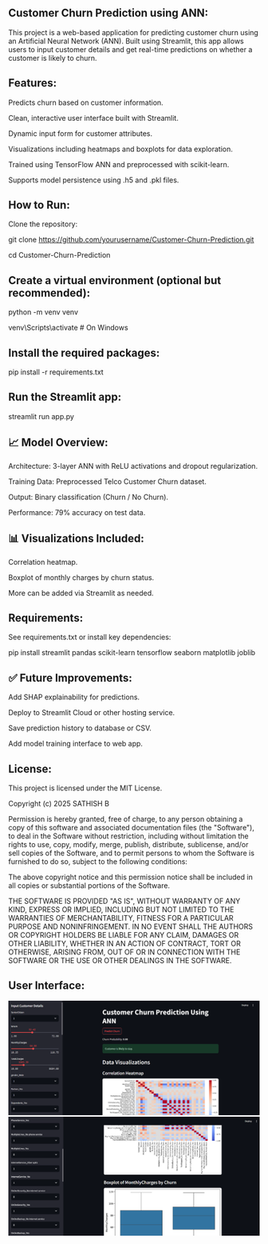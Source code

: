 ## Customer Churn Prediction using ANN:

This project is a web-based application for predicting customer churn using an Artificial Neural Network (ANN). Built using Streamlit, this app allows users to input customer details and get real-time predictions on whether a customer is likely to churn.

## Features:

Predicts churn based on customer information.

Clean, interactive user interface built with Streamlit.

Dynamic input form for customer attributes.

Visualizations including heatmaps and boxplots for data exploration.

Trained using TensorFlow ANN and preprocessed with scikit-learn.

Supports model persistence using .h5 and .pkl files.


## How to Run:

Clone the repository:

git clone https://github.com/yourusername/Customer-Churn-Prediction.git

cd Customer-Churn-Prediction

## Create a virtual environment (optional but recommended):

python -m venv venv

venv\Scripts\activate          # On Windows

## Install the required packages:

pip install -r requirements.txt

## Run the Streamlit app:

streamlit run app.py

## 📈 Model Overview:

Architecture: 3-layer ANN with ReLU activations and dropout regularization.

Training Data: Preprocessed Telco Customer Churn dataset.

Output: Binary classification (Churn / No Churn).

Performance: 79% accuracy on test data.

## 📊 Visualizations Included:

Correlation heatmap.

Boxplot of monthly charges by churn status.

More can be added via Streamlit as needed.

## Requirements:

See requirements.txt or install key dependencies:

pip install streamlit pandas scikit-learn tensorflow seaborn matplotlib joblib

## ✅ Future Improvements:

Add SHAP explainability for predictions.

Deploy to Streamlit Cloud or other hosting service.

Save prediction history to database or CSV.

Add model training interface to web app.

## License:

This project is licensed under the MIT License.

Copyright (c) 2025 SATHISH B

Permission is hereby granted, free of charge, to any person obtaining a copy
of this software and associated documentation files (the "Software"), to deal
in the Software without restriction, including without limitation the rights
to use, copy, modify, merge, publish, distribute, sublicense, and/or sell
copies of the Software, and to permit persons to whom the Software is
furnished to do so, subject to the following conditions:

The above copyright notice and this permission notice shall be included in all
copies or substantial portions of the Software.

THE SOFTWARE IS PROVIDED "AS IS", WITHOUT WARRANTY OF ANY KIND, EXPRESS OR
IMPLIED, INCLUDING BUT NOT LIMITED TO THE WARRANTIES OF MERCHANTABILITY,
FITNESS FOR A PARTICULAR PURPOSE AND NONINFRINGEMENT. IN NO EVENT SHALL THE
AUTHORS OR COPYRIGHT HOLDERS BE LIABLE FOR ANY CLAIM, DAMAGES OR OTHER
LIABILITY, WHETHER IN AN ACTION OF CONTRACT, TORT OR OTHERWISE, ARISING FROM,
OUT OF OR IN CONNECTION WITH THE SOFTWARE OR THE USE OR OTHER DEALINGS IN THE
SOFTWARE.

## User Interface:
![image alt](https://github.com/SathishB-1/Customer-Churn-Prediction/blob/856d6ed05f4d9eef20403f9f8f4a7ce6f72881a9/image/interface_1.png)
![image alt](https://github.com/SathishB-1/Customer-Churn-Prediction/blob/eaa9e56a7751051f0f37d5076d1bf3c1ea928d64/image/interface_2.png)
